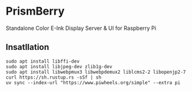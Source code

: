 # PrismBerry
Standalone Color E-Ink Display Server &amp; UI for Raspberry Pi


## Insatllation 

```
sudo apt install libffi-dev
sudo apt install libjpeg-dev zlib1g-dev
sudo apt install libwebpmux3 libwebpdemux2 liblcms2-2 libopenjp2-7
curl https://sh.rustup.rs -sSf | sh
uv sync --index-url "https://www.piwheels.org/simple" --extra pi
```

